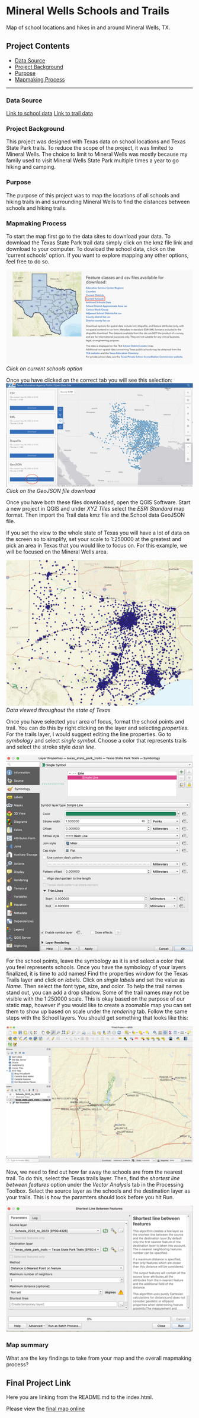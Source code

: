 # Mineral Wells Schools and Trails
Map of school locations and hikes in and around Mineral Wells, TX.

## Project Contents

- [Data Source](#data-source)
- [Project Background](#project-background)
- [Purpose](#purpose)
- [Mapmaking Process](#mapmaking-process)


***

### Data Source

[Link to school data](https://schoolsdata2-tea-texas.opendata.arcgis.com)
[Link to trail data](https://tpwd.texas.gov/state-parks/park-information/maps/use-the-trails-maps-anytime-anywhere)


### Project Background

<p>This project was designed with Texas data on school locations and Texas State Park trails. To reduce the scope of the project, it was limited to Mineral Wells. The choice to limit to Mineral Wells was mostly because my family used to visit Mineral Wells State Park multiple times a year to go hiking and camping.

### Purpose

<p>The purpose of this project was to map the locations of all schools and hiking trails in and surrounding Mineral Wells to find the distances between schools and hiking trails. 

### Mapmaking Process

To start the map first go to the data sites to download your data. 
To download the Texas State Park trail data simply click on the kmz file link and download to your computer.
To dowload the school data, click on the 'current schools' option. If you want to explore mapping any other options, feel free to do so.

 ![in process image](School-data-1.png)
 *Click on current schools option*

Once you have clicked on the correct tab you will see this selection:
![in process image](School-data-2.png)
*Click on the GeoJSON file download*

Once you have both these files downloaded, open the QGIS Software. 
Start a new project in QGIS and under *XYZ Tiles* select the *ESRI Standard* map format. Then import the Trail data kmz file and the School data GeoJSON file.

If you set the view to the whole state of Texas you will have a lot of data on the screen so to simplify, set your scale to 1:250000 at the greatest and pick an area in Texas that you would like to focus on. For this example, we will be focused on the Mineral Wells area.

![in process image](map-progress-1.png)
*Data viewed throughout the state of Texas*

Once you have selected your area of focus, format the school points and trail. You can do this by right clicking on the layer and selecting *properties*. 
For the trails layer, I would suggest editing the line properties. Go to *symbology* and select *single symbol*. Choose a color that represents trails and select the stroke style *dash line*.

![in process image](map-progress-2.png)

For the school points, leave the symbology as it is and select a color that you feel represents schools.
Once you have the symbology of your layers finalized, it is time to add names!
Find the properties window for the Texas Trails layer and click on *labels*. Click on *single labels* and set the value as *Name*. Then select the font type, size, and color. To help the trail names stand out, you can add a drop shadow. 
Some of the trail names may not be visible with the 1:250000 scale. This is okay based on the purpose of our static map, however if you would like to create a zoomable map you can set them to show up based on scale under the *rendering* tab.
Follow the same steps with the School layers. You should get something that looks like this:

![in process image](map-progress-3.png)

Now, we need to find out how far away the schools are from the nearest trail. 
To do this, select the Texas trails layer. Then, find the *shortest line between features* option under the *Vector Analysis* tab in the Processing Toolbox. 
Select the source layer as the schools and the destination layer as your trails. This is how the paramters should look before you hit Run.

![in process image](map-progress-4.png)







### Map summary

What are the key findings to take from your map and the overall mapmaking process?

## Final Project Link

Here you are linking from the README.md to the index.html.

Please view the [final map online](www.github...)
